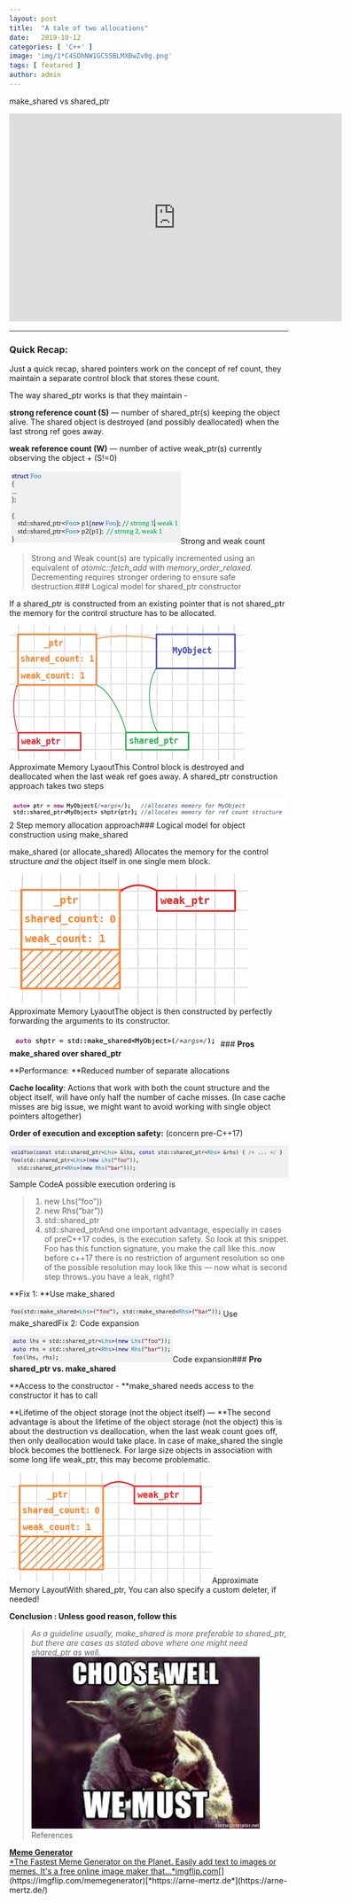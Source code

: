 ```yaml
---
layout:	post
title:	"A tale of two allocations"
date:	2019-10-12
categories: [ 'C++' ]
image: 'img/1*C4SOhNW1GC5SBLMXBwZv0g.png'
tags: [ featured ]
author: admin
---
```


  make\_shared vs shared\_ptr

<iframe src="https://www.youtube.com/embed/h-U9L67R1jE" width="600" height="375" frameborder="0"></iframe>

***

### Quick Recap:

Just a quick recap, shared pointers work on the concept of ref count, they maintain a separate control block that stores these count.

The way shared\_ptr works is that they maintain -

**strong reference count (S)** — number of shared\_ptr(s) keeping the object alive. The shared object is destroyed (and possibly deallocated) when the last strong ref goes away.

**weak reference count (W)** — number of active weak\_ptr(s) currently observing the object + (S!=0)

![Since C++17, A default-constructed weak_this goes along enable_shared_from_this](/img/1*WZWCjCvEPOcKnCGBQgccbA.png)Strong and weak count
> Strong and Weak count(s) are typically incremented using an equivalent of *atomic::fetch\_add* with *memory\_order\_relaxed.*
> Decrementing requires stronger ordering to ensure safe destruction.### Logical model for shared\_ptr constructor

If a shared\_ptr is constructed from an existing pointer that is not shared\_ptr the memory for the control structure has to be allocated.

![](/img/1*C4SOhNW1GC5SBLMXBwZv0g.png)Approximate Memory LyaoutThis Control block is destroyed and deallocated when the last weak ref goes away. A shared\_ptr construction approach takes two steps

![](/img/1*KmTb1wfpSBhhvZaotpXQxw.png)2 Step memory allocation approach### Logical model for object construction using make\_shared

make\_shared (or allocate\_shared) Allocates the memory for the control structure *and* the object itself in one single mem block.

![Approximate Memory Layout](/img/1*IO7opntY7n6XkNZ5vhmKHA.png)Approximate Memory LyaoutThe object is then constructed by perfectly forwarding the arguments to its constructor.

![Single step memory allocation apporach](/img/1*BOSY6qzJ5SpSNsIcEnUXzw.png)### **Pros make\_shared over shared\_ptr**

**Performance: **Reduced number of separate allocations

**Cache locality**: Actions that work with both the count structure and the object itself, will have only half the number of cache misses. (In case cache misses are big issue, we might want to avoid working with single object pointers altogether)

**Order of execution and exception safety:** (concern pre-C++17)

![](/img/1*zyLgliQi9k8oCxZApg2eKQ.png)Sample CodeA possible execution ordering is


> 1) new Lhs(“foo”))  
> 2) new Rhs(“bar”))  
> 3) std::shared\_ptr<Lhs>  
> 4) std::shared\_ptr<Rhs>And one important advantage, especially in cases of preC++17 codes, is the execution safety. So look at this snippet. Foo has this function signature, you make the call like this..now before c++17 there is no restriction of argument resolution so one of the possible resolution may look like this — now what is second step throws..you have a leak, right?

**Fix 1: **Use make\_shared

![](/img/1*dDAiLpInQvLA3MB_rHRjiA.png)Use make\_sharedFix 2: Code expansion

![](/img/1*vbmQAIgzrtDici2LNzp8nA.png)Code expansion### **Pro shared\_ptr vs. make\_shared**

**Access to the constructor - **make\_shared needs access to the constructor it has to call

**Lifetime of the object storage (not the object itself) — **The second advantage is about the lifetime of the object storage (not the object) this is about the destruction vs deallocation, when the last weak count goes off, then only deallocation would take place. In case of make\_shared the single block becomes the bottleneck. For large size objects in association with some long life weak\_ptr, this may become problematic.

![](/img/1*ydFxhg1tSs1MK6fVtB_BMw.png)Approximate Memory LayoutWith shared\_ptr, You can also specify a custom deleter, if needed!

**Conclusion : Unless good reason, follow this**


> *As a guideline usually, make\_shared is more preferable to shared\_ptr, but there are cases as stated above where one might need shared\_ptr as well.*![](/img/1*7FjUG_9-Te4zOXxrX9jX7A.png)References

[**Meme Generator**  
*The Fastest Meme Generator on the Planet. Easily add text to images or memes. It's a free online image maker that…*imgflip.com](https://imgflip.com/memegenerator "https://imgflip.com/memegenerator")[](https://imgflip.com/memegenerator)[*https://arne-mertz.de*](https://arne-mertz.de/)

  